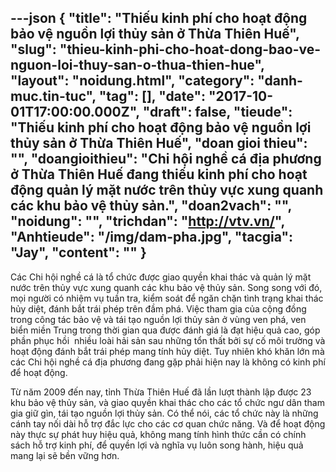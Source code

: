 ---json
{
    "title": "Thiếu kinh phí cho hoạt động bảo vệ nguồn lợi thủy sản ở Thừa Thiên Huế",
    "slug": "thieu-kinh-phi-cho-hoat-dong-bao-ve-nguon-loi-thuy-san-o-thua-thien-hue",
    "layout": "noidung.html",
    "category": "danh-muc.tin-tuc",
    "tag": [],
    "date": "2017-10-01T17:00:00.000Z",
    "draft": false,
    "tieude": "Thiếu kinh phí cho hoạt động bảo vệ nguồn lợi thủy sản ở Thừa Thiên Huế",
    "doan gioi thieu": "",
    "doangioithieu": "Chi hội nghề cá địa phương ở Thừa Thiên Huế đang thiếu kinh phí cho hoạt động quản lý mặt nước trên thủy vực xung quanh các khu bảo vệ thủy sản.",
    "doan2vach": "",
    "noidung": "",
    "trichdan": "http://vtv.vn/",
    "Anhtieude": "/img/dam-pha.jpg",
    "tacgia": "Jay",
    "__content__": ""
}
---
<p><span style="font-size:14px">C&aacute;c Chi hội nghề c&aacute; l&agrave; tổ chức được giao quyền khai th&aacute;c v&agrave; quản l&yacute; mặt nước tr&ecirc;n thủy vực xung quanh c&aacute;c khu bảo vệ thủy sản. Song song với đ&oacute;, mọi người c&oacute; nhiệm vụ tuần tra, kiểm so&aacute;t để ngăn chặn t&igrave;nh trạng khai th&aacute;c hủy diệt, đ&aacute;nh bắt tr&aacute;i ph&eacute;p tr&ecirc;n đầm ph&aacute;. Việc tham gia của cộng đồng trong c&ocirc;ng t&aacute;c bảo vệ v&agrave; t&aacute;i tạo nguồn lợi thủy sản ở v&ugrave;ng ven ph&aacute;, ven biển miền Trung trong thời gian qua được đ&aacute;nh gi&aacute; l&agrave; đạt hiệu quả cao, g&oacute;p phần phục hồi &nbsp;nhiều lo&agrave;i hải sản sau những tổn thất bởi sự cố m&ocirc;i trường v&agrave; hoạt động đ&aacute;nh bắt tr&aacute;i ph&eacute;p mang t&iacute;nh hủy diệt. Tuy nhi&ecirc;n kh&oacute; khăn lớn m&agrave; c&aacute;c Chi hội nghề c&aacute; địa phương đang gặp phải hiện nay l&agrave; kh&ocirc;ng c&oacute; kinh ph&iacute; để hoạt động.</span></p>

<p><span style="font-size:14px">Từ năm 2009 đến nay, tỉnh Thừa Thi&ecirc;n Huế đ&atilde; lần lượt th&agrave;nh lập được 23 khu bảo vệ thủy sản, v&agrave; giao quyền khai th&aacute;c cho c&aacute;c tổ chức ngư d&acirc;n tham gia giữ g&igrave;n, t&aacute;i tạo nguồn lợi thủy sản. C&oacute; thể n&oacute;i, c&aacute;c tổ chức n&agrave;y l&agrave; những c&aacute;nh tay nối d&agrave;i hỗ trợ đắc lực cho c&aacute;c cơ quan chức năng. V&agrave; để hoạt động n&agrave;y thực sự ph&aacute;t huy hiệu quả, kh&ocirc;ng mang t&iacute;nh h&igrave;nh thức cần c&oacute; ch&iacute;nh s&aacute;ch hỗ trợ kinh ph&iacute;, để quyền lợi v&agrave; nghĩa vụ lu&ocirc;n song h&agrave;nh, hiệu quả mang lại sẽ bền vững hơn.</span></p>

